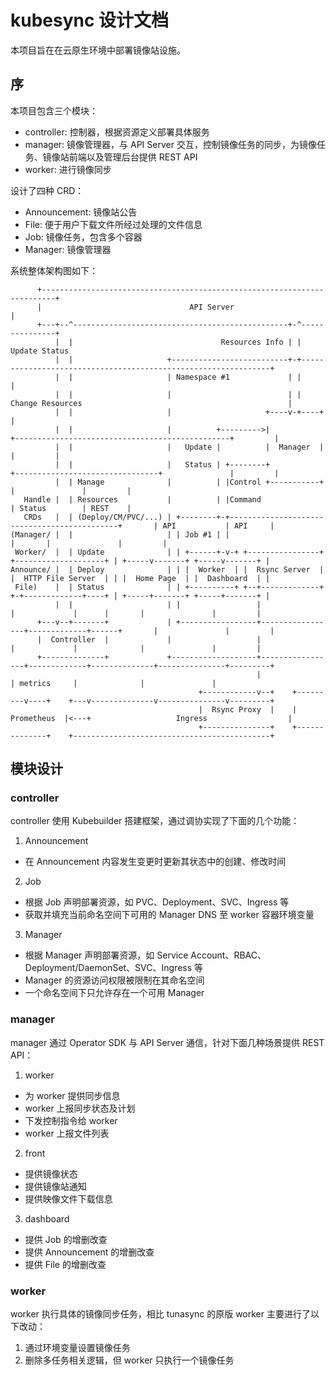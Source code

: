 # kubesync 设计文档

本项目旨在在云原生环境中部署镜像站设施。

## 序

本项目包含三个模块：

- controller: 控制器，根据资源定义部署具体服务
- manager: 镜像管理器，与 API Server 交互，控制镜像任务的同步，为镜像任务、镜像站前端以及管理后台提供 REST API
- worker: 进行镜像同步

设计了四种 CRD：

- Announcement: 镜像站公告
- File: 便于用户下载文件所经过处理的文件信息
- Job: 镜像任务，包含多个容器
- Manager: 镜像管理器

系统整体架构图如下：

```
      +-------------------------------------------------------------------------+
      |                                 API Server                              |
      +---+--^------------------------------------------------+-^---------------+
          |  |                                 Resources Info | | Update Status
          |  |                     +--------------------------+-+---------------------------------------------------------------+
          |  |                     | Namespace #1             | |                                                               |
          |  |                     |                          | | Change Resources                                              |
          |  |                     |                     +----v-+----+                                                          |
          |  |                     |          +--------->|           +------------------------------------------------+         |
          |  |                     |   Update |          |  Manager  |                                                |         |
          |  |                     |   Status | +--------+           +--------------------------------+               |         |
          |  | Manage              |          | |Control +-----------+                                |               |         |
   Handle |  | Resources           |          | |Command                                              | Status        | REST    |
   CRDs   |  | (Deploy/CM/PVC/...) | +--------+-+---------------------------------------------+       | API           | API     |
(Manager/ |  |                     | | Job #1 | |                                             |       |               |         |
 Worker/  |  | Update              | | +------+-v-+ +----------------+ +--------------------+ | +-----v-------+ +-----v-------+ |
Announce/ |  | Deploy              | | |  Worker  | |  Rsync Server  | |  HTTP File Server  | | |  Home Page  | |  Dashboard  | |
 File)    |  | Status              | | +----------+ +--+-------------+ +-+-------------+----+ | +-----+-------+ +-----+-------+ |
          |  |                     | |                 |                 |             |      |       |               |         |
      +---v--+-------+             | +-----------------+-----------------+-------------+------+       |               |         |
      |  Controller  |             |                   |                 |             |              |               |         |
      +--------------+             +-------------------+-----------------+-------------+--------------+---------------+---------+
                                                       |                 | metrics     |              |               |
                                          +------------v--+    +---------v----+    +---v--------------v---------------v---------+
                                          |  Rsync Proxy  |    |  Prometheus  |<---+                   Ingress                  |
                                          +---------------+    +--------------+    +--------------------------------------------+
```

## 模块设计

### controller

controller 使用 Kubebuilder 搭建框架，通过调协实现了下面的几个功能：

1. Announcement
- 在 Announcement 内容发生变更时更新其状态中的创建、修改时间

2. Job
- 根据 Job 声明部署资源，如 PVC、Deployment、SVC、Ingress 等
- 获取并填充当前命名空间下可用的 Manager DNS 至 worker 容器环境变量

3. Manager
- 根据 Manager 声明部署资源，如 Service Account、RBAC、Deployment/DaemonSet、SVC、Ingress 等
- Manager 的资源访问权限被限制在其命名空间
- 一个命名空间下只允许存在一个可用 Manager

### manager

manager 通过 Operator SDK 与 API Server 通信，针对下面几种场景提供 REST API：

1. worker
- 为 worker 提供同步信息
- worker 上报同步状态及计划
- 下发控制指令给 worker
- worker 上报文件列表

2. front
- 提供镜像状态
- 提供镜像站通知
- 提供映像文件下载信息

3. dashboard
- 提供 Job 的增删改查
- 提供 Announcement 的增删改查
- 提供 File 的增删改查

### worker

worker 执行具体的镜像同步任务，相比 tunasync 的原版 worker 主要进行了以下改动：

1. 通过环境变量设置镜像任务
2. 删除多任务相关逻辑，但 worker 只执行一个镜像任务
